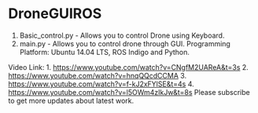 # DroneGUIROS
1. Basic_control.py - Allows you to control Drone using Keyboard.
2. main.py - Allows you to control drone through GUI. 
Programming Platform: Ubuntu 14.04 LTS, ROS Indigo and Python. 

Video Link: 1. https://www.youtube.com/watch?v=CNgfM2UAReA&t=3s 
            2. https://www.youtube.com/watch?v=hnqQQcdCCMA 
            3. https://www.youtube.com/watch?v=f-kJ2xFYlSE&t=4s
            4. https://www.youtube.com/watch?v=l5OWm4zIkJw&t=8s
Please subscribe to get more updates about latest work. 
